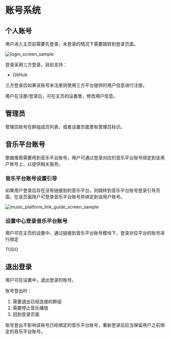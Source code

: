 # 账号系统

## 个人账号

用户进入主页前需要先登录，未登录的情况下需要跳转到登录页面。

![login_screen_sample](login_screen_sample.png)

登录采用三方登录，目前支持：
- GitHub

三方登录后如果该账号未注册则使用三方平台提供的用户信息进行注册。

用户在注册/登录后，可在主页的设置里，修改用户信息。

## 管理员

管理员账号在群组成员列表，或者设置页面里有管理员标识。

## 音乐平台账号

歌曲搜索需要用到音乐平台账号。用户可通过登录对应的音乐平台账号绑定到该用户账号上，以提供相关服务。

### 音乐平台账号设置引导

如果用户登录后存在没有链接到的音乐平台，则跳转到音乐平台账号登录引导页面，在该页面用户可登录音乐平台账号并绑定到该用户账号。

![music_platform_link_guide_screen_sample](music_platform_link_guide_screen_sample.png)

### 设置中心登录音乐平台账号

用户可在主页的设置中，通过链接到音乐平台账号模块下，登录对应平台的账号进行绑定

TODO

## 退出登录

用户可在设置中，退出登录的账号。

账号登出时：
1. 需要退出已经连接的群组
2. 需要停止音乐播放
3. 回到登录页面

账号登出不影响该账号已经绑定的音乐平台账号，重新登录后应当保留用户之前绑定的音乐平台账号。
